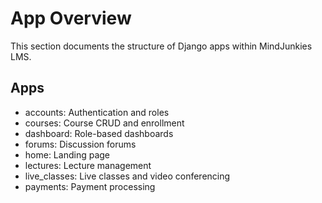 # App Overview

This section documents the structure of Django apps within MindJunkies LMS.

## Apps
- accounts: Authentication and roles
- courses: Course CRUD and enrollment
- dashboard: Role-based dashboards
- forums: Discussion forums
- home: Landing page
- lectures: Lecture management
- live_classes: Live classes and video conferencing
- payments: Payment processing